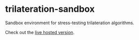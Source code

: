 # trilateration-sandbox

Sandbox environment for stress-testing trilateration algorithms.

Check out the [live hosted version](https://bor3ham.github.io/trilateration-sandbox/).
